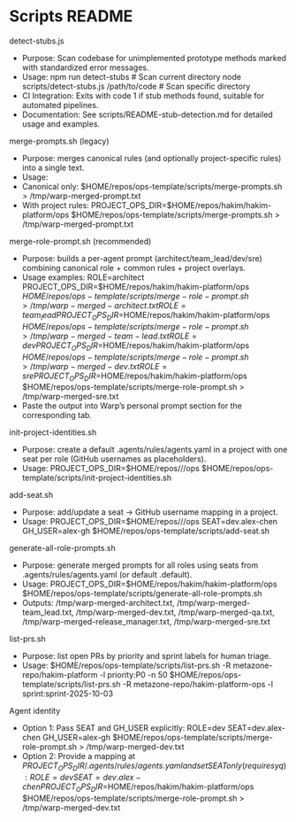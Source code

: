 # Scripts README

detect-stubs.js
- Purpose: Scan codebase for unimplemented prototype methods marked with standardized error messages.
- Usage:
  npm run detect-stubs                                    # Scan current directory
  node scripts/detect-stubs.js /path/to/code              # Scan specific directory
- CI Integration: Exits with code 1 if stub methods found, suitable for automated pipelines.
- Documentation: See scripts/README-stub-detection.md for detailed usage and examples.

merge-prompts.sh (legacy)
- Purpose: merges canonical rules (and optionally project-specific rules) into a single text.
- Usage:
- Canonical only: $HOME/repos/ops-template/scripts/merge-prompts.sh > /tmp/warp-merged-prompt.txt
- With project rules: PROJECT_OPS_DIR=$HOME/repos/hakim/hakim-platform/ops $HOME/repos/ops-template/scripts/merge-prompts.sh > /tmp/warp-merged-prompt.txt

merge-role-prompt.sh (recommended)
- Purpose: builds a per-agent prompt (architect/team_lead/dev/sre) combining canonical role + common rules + project overlays.
- Usage examples:
  ROLE=architect PROJECT_OPS_DIR=$HOME/repos/hakim/hakim-platform/ops $HOME/repos/ops-template/scripts/merge-role-prompt.sh > /tmp/warp-merged-architect.txt
  ROLE=team_lead  PROJECT_OPS_DIR=$HOME/repos/hakim/hakim-platform/ops $HOME/repos/ops-template/scripts/merge-role-prompt.sh > /tmp/warp-merged-team-lead.txt
  ROLE=dev        PROJECT_OPS_DIR=$HOME/repos/hakim/hakim-platform/ops $HOME/repos/ops-template/scripts/merge-role-prompt.sh > /tmp/warp-merged-dev.txt
  ROLE=sre        PROJECT_OPS_DIR=$HOME/repos/hakim/hakim-platform/ops $HOME/repos/ops-template/scripts/merge-role-prompt.sh > /tmp/warp-merged-sre.txt
- Paste the output into Warp’s personal prompt section for the corresponding tab.

init-project-identities.sh
- Purpose: create a default .agents/rules/agents.yaml in a project with one seat per role (GitHub usernames as placeholders).
- Usage:
  PROJECT_OPS_DIR=$HOME/repos/<org>/<project>/ops $HOME/repos/ops-template/scripts/init-project-identities.sh

add-seat.sh
- Purpose: add/update a seat -> GitHub username mapping in a project.
- Usage:
  PROJECT_OPS_DIR=$HOME/repos/<org>/<project>/ops SEAT=dev.alex-chen GH_USER=alex-gh $HOME/repos/ops-template/scripts/add-seat.sh

generate-all-role-prompts.sh
- Purpose: generate merged prompts for all roles using seats from .agents/rules/agents.yaml (or default <role>.default).
- Usage:
  PROJECT_OPS_DIR=$HOME/repos/hakim/hakim-platform/ops $HOME/repos/ops-template/scripts/generate-all-role-prompts.sh
- Outputs:
  /tmp/warp-merged-architect.txt, /tmp/warp-merged-team_lead.txt, /tmp/warp-merged-dev.txt, /tmp/warp-merged-qa.txt, /tmp/warp-merged-release_manager.txt, /tmp/warp-merged-sre.txt

list-prs.sh
- Purpose: list open PRs by priority and sprint labels for human triage.
- Usage:
  $HOME/repos/ops-template/scripts/list-prs.sh -R metazone-repo/hakim-platform -l priority:P0 -n 50
  $HOME/repos/ops-template/scripts/list-prs.sh -R metazone-repo/hakim-platform-ops -l sprint:sprint-2025-10-03

Agent identity
- Option 1: Pass SEAT and GH_USER explicitly:
  ROLE=dev SEAT=dev.alex-chen GH_USER=alex-gh $HOME/repos/ops-template/scripts/merge-role-prompt.sh > /tmp/warp-merged-dev.txt
- Option 2: Provide a mapping at $PROJECT_OPS_DIR/.agents/rules/agents.yaml and set SEAT only (requires yq):
  ROLE=dev SEAT=dev.alex-chen PROJECT_OPS_DIR=$HOME/repos/hakim/hakim-platform/ops $HOME/repos/ops-template/scripts/merge-role-prompt.sh > /tmp/warp-merged-dev.txt
